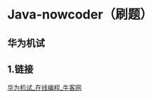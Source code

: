 # Java-nowcoder（刷题）

## 华为机试

## 1.链接

[华为机试_在线编程_牛客网](https://www.nowcoder.com/exam/oj/ta?tpId=37)

